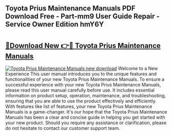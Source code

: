 ## Toyota Prius Maintenance Manuals PDF Download Free - Part-mm9 User Guide Repair - Service Owner Edition hmY6Y

# <h2><a href="http://bc64888.oget.top/?id=Toyota+Prius+Maintenance+Manuals">🔗Download New 👉🔴 Toyota Prius Maintenance Manuals</a></h2>

[![Toyota Prius Maintenance Manuals new download](https://i.imgur.com/5g1atiW.png)](http://bc64888.oget.top/?id=Toyota+Prius+Maintenance+Manuals)
Welcome to a New Experience This user manual introduces you to the unique features and functionalities of your new Toyota Prius Maintenance Manuals. To ensure a successful experience with your new Toyota Prius Maintenance Manuals, please read this user manual carefully before use. It includes essential information on product setup, operation, maintenance, and troubleshooting, ensuring that you are able to use the product effectively and efficiently. With features like list of features, your new Toyota Prius Maintenance Manuals is a game-changer. It's our hope that the Toyota Prius Maintenance Manuals has been a clear and concise guide in helping you get started with your new product. Should you require any assistance or clarification, please do not hesitate to contact our customer support team.
